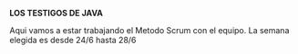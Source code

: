**LOS TESTIGOS DE JAVA**

Aqui vamos a estar trabajando el Metodo Scrum con el equipo.
La semana elegida es desde 24/6 hasta 28/6
